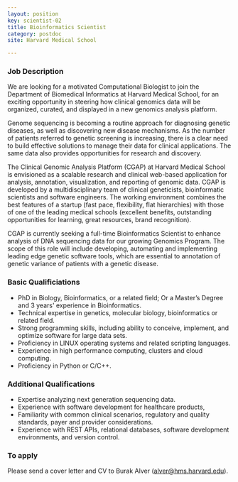 ```yaml
---
layout: position
key: scientist-02
title: Bioinformatics Scientist
category: postdoc
site: Harvard Medical School

---
```


### Job Description

We are looking for a motivated Computational Biologist to join the Department of Biomedical Informatics at Harvard Medical School, for an exciting opportunity in steering how clinical genomics data will be organized, curated, and displayed in a new genomics analysis platform.

Genome sequencing is becoming a routine approach for diagnosing genetic diseases, as well as discovering new disease mechanisms. As the number of patients referred to genetic screening is increasing, there is a clear need to build effective solutions to manage their data for clinical applications. The same data also provides opportunities for research and discovery. 

The Clinical Genomic Analysis Platform (CGAP) at Harvard Medical School is envisioned as a scalable research and clinical web-based application for analysis, annotation, visualization, and reporting of genomic data. CGAP is developed by a multidisciplinary team of clinical geneticists, bioinformatic scientists and software engineers. The working environment combines the best features of a startup (fast pace, flexibility, flat hierarchies) with those of one of the leading medical schools (excellent benefits, outstanding opportunities for learning, great resources, brand recognition).

CGAP is currently seeking a full-time Bioinformatics Scientist to enhance analysis of DNA sequencing data for our growing Genomics Program. The scope of this role will include developing, automating and implementing leading edge genetic software tools, which are essential to annotation of genetic variance of patients with a genetic disease.


### Basic Qualificiations
- PhD in Biology, Bioinformatics, or a related field; Or a Master’s Degree and 3 years' experience in Bioinformatics.
- Technical expertise in genetics, molecular biology, bioinformatics or related field.
- Strong programming skills, including ability to conceive, implement, and optimize software for large data sets.
- Proficiency in LINUX operating systems and related scripting languages.
- Experience in high performance computing, clusters and cloud computing.
- Proficiency in Python or C/C++.

### Additional Qualifications
- Expertise analyzing next generation sequencing data.
- Experience with software development for healthcare products,
- Familiarity with common clinical scenarios, regulatory and quality standards, payer and provider considerations.
- Experience with REST APIs, relational databases, software development environments, and version control.

### To apply
Please send a cover letter and CV to Burak Alver ([alver@hms.harvard.edu](mailto:alver@hms.harvard.edu)).

